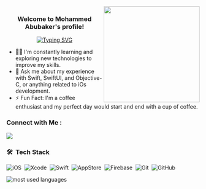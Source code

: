 
<img width="250" align="right" src="https://camo.githubusercontent.com/8bf6f6d78abc81fcf9c49f10649423e73ea44bc248e83aaae8759d401c829a84/68747470733a2f2f70687973696373677572756b756c2e66696c65732e776f726470726573732e636f6d2f323031392f30322f6368617261637465722d312e676966">

<h3 align="center">
  Welcome to Mohammed Abubaker's profile!
</h3>

<!-- Typing SVG by DenverCoder1 - https://github.com/DenverCoder1/readme-typing-svg -->
<p align="center">
  <a href="https://git.io/typing-svg"><img src="https://readme-typing-svg.herokuapp.com?font=Fira+Code&pause=1000&color=00F737&background=FFFFFF00&center=true&vCenter=true&width=435&lines=iOS+software+Engineer;Keep+calm+and+code+in+Swift+%F4%80%AB%8A" alt="Typing SVG" /></a>
</p> 

- 👨‍💻 I'm constantly learning and exploring new technologies to improve my skills.
- 💬 Ask me about my experience with Swift, SwiftUI, and Objective-C, or anything related to iOs development.
- ⚡ Fun Fact: I'm a coffee enthusiast and my perfect day would start and end with a cup of coffee.


### Connect with Me :

<a href="https://www.linkedin.com/in/mhabubaker/" target="_blank"><img src="https://img.shields.io/badge/-Mohammed%20Abubaker-0077B5?style=for-the-badge&logo=Linkedin&logoColor=white"/></a>

### 🛠 &nbsp;Tech Stack
![iOS](https://img.shields.io/badge/iOS-000000?style=for-the-badge&logo=ios&logoColor=white)&nbsp;
![Xcode](https://img.shields.io/badge/Xcode-007ACC?style=for-the-badge&logo=Xcode&logoColor=white)&nbsp;
![Swift](https://img.shields.io/badge/Swift-FA7343?style=for-the-badge&logo=swift&logoColor=white)&nbsp;
![AppStore](https://img.shields.io/badge/App_Store-0D96F6?style=for-the-badge&logo=app-store&logoColor=white)&nbsp;
![Firebase](https://img.shields.io/badge/Firebase-039BE5?style=for-the-badge&logo=Firebase&logoColor=white)&nbsp;
![Git](https://img.shields.io/badge/GIT-E44C30?style=for-the-badge&logo=git&logoColor=white)&nbsp;
![GitHub](https://img.shields.io/badge/GitHub_Actions-2088FF?style=for-the-badge&logo=github-actions&logoColor=white)&nbsp;


<img align="left" src="https://github-readme-stats.vercel.app/api/top-langs?username=AbubakerM&show_icons=true&locale=en&layout=compact&theme=radical" alt="most used languages" />
<br>
